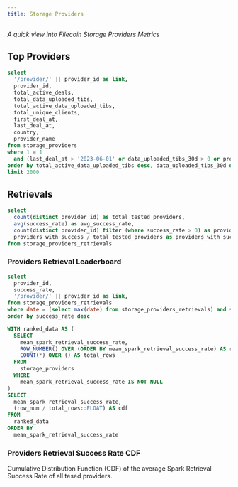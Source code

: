 ```yaml
---
title: Storage Providers
---
```


_A quick view into Filecoin Storage Providers Metrics_

## Top Providers

```sql providers
select
  '/provider/' || provider_id as link,
  provider_id,
  total_active_deals,
  total_data_uploaded_tibs,
  total_active_data_uploaded_tibs,
  total_unique_clients,
  first_deal_at,
  last_deal_at,
  country,
  provider_name
from storage_providers
where 1 = 1
  and (last_deal_at > '2023-06-01' or data_uploaded_tibs_30d > 0 or provider_name is not null)
order by total_active_data_uploaded_tibs desc, data_uploaded_tibs_30d desc
limit 2000
```

<DataTable
  data={providers}
  link=link
  search=true
  rows=20
/>


## Retrievals

```sql retrieval_stats
select
  count(distinct provider_id) as total_tested_providers,
  avg(success_rate) as avg_success_rate,
  count(distinct provider_id) filter (where success_rate > 0) as providers_with_success,
  providers_with_success / total_tested_providers as providers_with_success_rate
from storage_providers_retrievals
```

<Grid cols=2>

<BigValue
  data={retrieval_stats}
  value=total_tested_providers
/>

<BigValue
  data={retrieval_stats}
  value=avg_success_rate
/>

<BigValue
  data={retrieval_stats}
  value=providers_with_success
/>

<BigValue
  data={retrieval_stats}
  value=providers_with_success_rate
/>

</Grid>


### Providers Retrieval Leaderboard

```sql top_retrieval_providers
select
  provider_id,
  success_rate,
  '/provider/' || provider_id as link,
from storage_providers_retrievals
where date = (select max(date) from storage_providers_retrievals) and success_rate > 0
order by success_rate desc
```

<DataTable
  data={top_retrieval_providers}
  link=link
  rows=10
  rowNumbers=true
/>

```sql cdf_spark
WITH ranked_data AS (
  SELECT
    mean_spark_retrieval_success_rate,
    ROW_NUMBER() OVER (ORDER BY mean_spark_retrieval_success_rate) AS row_num,
    COUNT(*) OVER () AS total_rows
  FROM
    storage_providers
  WHERE
    mean_spark_retrieval_success_rate IS NOT NULL
)
SELECT
  mean_spark_retrieval_success_rate,
  (row_num / total_rows::FLOAT) AS cdf
FROM
  ranked_data
ORDER BY
  mean_spark_retrieval_success_rate
```

### Providers Retrieval Success Rate CDF

Cumulative Distribution Function (CDF) of the average Spark Retrieval Success Rate of all tesed providers.

<LineChart
  data={cdf_spark}
  x=mean_spark_retrieval_success_rate
  y=cdf
  yMax=1
  yMin=0
/>
